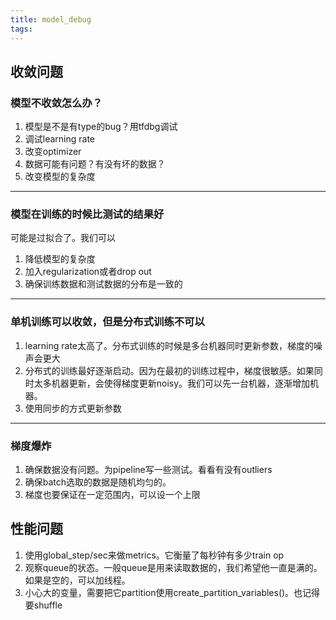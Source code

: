 ```yaml
---
title: model_debug
tags:
---
```


## 收敛问题
### 模型不收敛怎么办？
1. 模型是不是有type的bug？用tfdbg调试
2. 调试learning rate
3. 改变optimizer
4. 数据可能有问题？有没有坏的数据？
5. 改变模型的复杂度
***
### 模型在训练的时候比测试的结果好
可能是过拟合了。我们可以
1. 降低模型的复杂度
2. 加入regularization或者drop out
3. 确保训练数据和测试数据的分布是一致的
***
### 单机训练可以收敛，但是分布式训练不可以
1. learning rate太高了。分布式训练的时候是多台机器同时更新参数，梯度的噪声会更大
2. 分布式的训练最好逐渐启动。因为在最初的训练过程中，梯度很敏感。如果同时太多机器更新，会使得梯度更新noisy。我们可以先一台机器，逐渐增加机器。
3. 使用同步的方式更新参数
***
### 梯度爆炸
1. 确保数据没有问题。为pipeline写一些测试。看看有没有outliers
2. 确保batch选取的数据是随机均匀的。
3. 梯度也要保证在一定范围内，可以设一个上限

## 性能问题
1. 使用global_step/sec来做metrics。它衡量了每秒钟有多少train op
2. 观察queue的状态。一般queue是用来读取数据的，我们希望他一直是满的。如果是空的，可以加线程。
3. 小心大的变量，需要把它partition使用create_partition_variables()。也记得要shuffle
